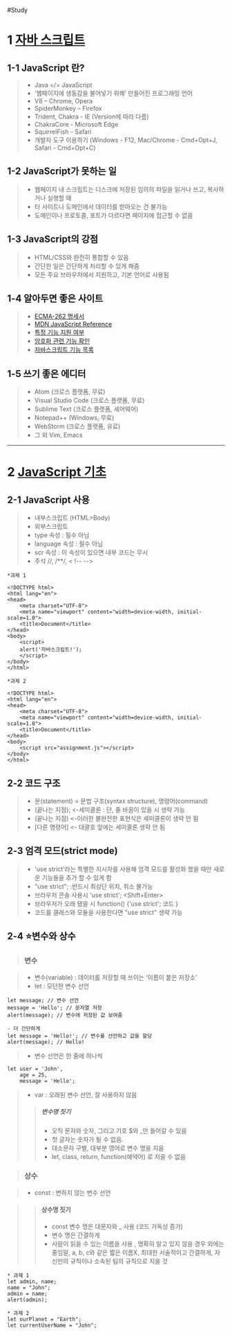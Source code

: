 #Study

# 1 [자바 스크립트](https://ko.javascript.info/)

## 1-1 JavaScript 란?

> - Java =/= JavaScript
> - ‘웹페이지에 생동감을 불어넣기 위해’ 만들어진 프로그래밍 언어
> - V8 – Chrome, Opera
> - SpiderMonkey – Firefox
> - Trident, Chakra - IE (Version에 따라 다름)
> - ChakraCore - Microsoft Edge
> - SquirrelFish - Safari
> - 개발자 도구 이용하기 (Windows - F12, Mac/Chrome - Cmd+Opt+J, Safari - Cmd+Opt+C)

## 1-2 JavaScript가 못하는 일

> - 웹페이지 내 스크립트는 디스크에 저장된 임의의 파일을 읽거나 쓰고, 복사하거나 실행할 때
> - 타 사이트나 도메인에서 데이터를 받아오는 건 불가능
> - 도메인이나 프로토콜, 포트가 다르다면 페이지에 접근할 수 없음

## 1-3 JavaScript의 강점

> - HTML/CSS와 완전히 통합할 수 있음
> - 간단한 일은 간단하게 처리할 수 있게 해줌
> - 모든 주요 브라우저에서 지원하고, 기본 언어로 사용됨

## 1-4 알아두면 좋은 사이트

> - [ECMA-262 명세서](https://www.ecma-international.org/publications/standards/Ecma-262.htm)
> - [MDN JavaScript Reference](https://developer.mozilla.org/ko/)
> - [특정 기능 지원 여부](https://caniuse.com/)
> - [암호화 관련 기능 확인](https://caniuse.com/#feat=cryptography)
> - [자바스크립트 기능 목록](https://kangax.github.io/compat-table/es6/)

## 1-5 쓰기 좋은 에디터

> - Atom (크로스 플랫폼, 무료)
> - Visual Studio Code (크로스 플랫폼, 무료)
> - Sublime Text (크로스 플랫폼, 셰어웨어)
> - Notepad++ (Windows, 무료)
> - WebStorm (크로스 플랫폼, 유료)
> - 그 외 Vim, Emacs

---

# 2 [JavaScript 기초](https://ko.javascript.info/hello-world)

## 2-1 JavaScript 사용

> - 내부스크립트 (HTML>Body) <script>명령어</script>
> - 외부스크립트 <script scr = "파일명/주소" ></script>
> - type 속성 : 필수 아님
> - language 속성 : 필수 아님
> - scr 속성 : 이 속성이 있으면 내부 코드는 무시
> - 주석 //, /\*\*/, < !-- -->

    *과제 1

    <!DOCTYPE html>
    <html lang="en">
    <head>
        <meta charset="UTF-8">
        <meta name="viewport" content="width=device-width, initial-scale=1.0">
        <title>Document</title>
    </head>
    <body>
        <script>
        alert('자바스크립트!');
        </script>
    </body>
    </html>

    *과제 2

    <!DOCTYPE html>
    <html lang="en">
    <head>
        <meta charset="UTF-8">
        <meta name="viewport" content="width=device-width, initial-scale=1.0">
        <title>Document</title>
    </head>
    <body>
        <script src="assignment.js"></script>
    </body>
    </html>

## 2-2 코드 구조

> - 문(statement) = 문법 구조(syntax structure), 명령어(command)
> - (끝나는 지점); <-세미콜론 : 단, 줄 바꿈이 있을 시 생략 가능
> - (끝나는
>   지점) <-이러한 불완전한 표현식은 세미클론이 생략 안 됨
> - [다른 명령어] <- 대괄호 앞에는 세미콜론 생략 안 됨

## 2-3 엄격 모드(strict mode)

> - 'use strict'라는 특별한 지시자를 사용해 엄격 모드를 활성화 했을 때만 새로운 기능들을 추가 할 수 있게 함
> - "use strict"; :반드시 최상단 위치, 취소 불가능
> - 브라우저 콘솔 사용시 'use strict'; <Shift+Enter>
> - 브라우저가 오래 됐을 시
>   function() {'use strict'; 코드 }
> - 코드를 클래스와 모듈을 사용한다면 "use strict" 생략 가능

## 2-4 ⭐️변수와 상수

> ### 변수

> - 변수(variable) : 데이터를 저장할 때 쓰이는 ‘이름이 붙은 저장소’
> - let : 모던한 변수 선언

    let message; // 변수 선언
    message = 'Hello'; // 문자열 저장
    alert(message); // 변수에 저장된 값 보여줌

    - 더 간단하게
    let message = 'Hello!'; // 변수를 선언하고 값을 할당
    alert(message); // Hello!

> - 변수 선언은 한 줄에 하나씩

    let user = 'John',
        age = 25,
        message = 'Hello';

> - var : 오래된 변수 선언, 잘 사용하지 않음
>
> > ##### 변수명 짓기
> >
> > - 오직 문자와 숫자, 그리고 기호 \$와 \_만 들어갈 수 있음
> > - 첫 글자는 숫자가 될 수 없음.
> > - 대소문자 구별, 대부분 영어로 변수 명을 지음
> > - let, class, return, function(예약어) 로 지을 수 없음

> ### 상수

> - const : 변하지 않는 변수 선언

> > #### 상수명 짓기
> >
> > - const 변수 명은 대문자와 \_ 사용 (코드 가독성 증가)
> > - 변수 명은 간결하게
> > - 사람이 읽을 수 있는 이름을 사용 , 명확히 알고 있지 않을 경우 외에는 줄임말, a, b, c와 같은 짧은 이름X, 최대한 서술적이고 간결하게, 자신만의 규칙이나 소속된 팀의 규칙으로 지을 것

    * 과제 1
    let admin, name;
    name = "John";
    admin = name;
    alert(admin);

    * 과제 2
    let ourPlanet = "Earth";
    let currentUserName = "John";
